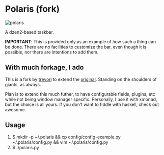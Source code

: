 # Polaris (fork)

![polaris](http://farm6.static.flickr.com/5229/5658070001_1058edfc64_b.jpg)

A dzen2-based taskbar. 

**IMPORTANT**: This is provided only as an example of how such a thing can be done. There are no facilities 
to customize the bar, even though it is possible, nor there are intentions to add them.

## With much forkage, I ado

This is a fork by [trevorj](https://github.com/akatrevorjay) to extend the [original](http://github.com/fmoralesc/polaris).
Standing on the shoulders of giants, as always.

Plan is to extend this much futher, to have configurable fields, plugins, etc while not being window manager specific.
Personally, I use it with xmonad, but the choice is all yours. If you don't want to fiddle with haskell, check out awesome.

## Usage

1. $ mkdir -p ~/.polaris && cp config/config-example.py ~/.polaris/config.py && vim ~/.polaris/config.py
2. $ ./polaris.py

